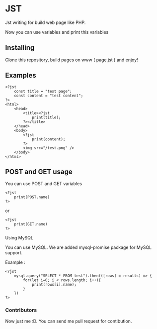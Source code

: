 # JST

Jst writing for build web page like PHP.

Now you can use variables and print this variables

## Installing

Clone this repository, build pages on www ( page.jst ) and enjoy!

## Examples

```
<?jst
    const title = "test page";
    const content = "test content";
?>
<html>
    <head>
        <title><?jst
            print(title);
        ?></title>
    </head>
    <body>
        <?jst
            print(content);
        ?>
        <img src="/test.png" />
    </body>
</html>
```

## POST and GET usage

You can use POST and GET variables

```
<?jst
    print(POST.name)
?>
```

or

```
<?jst
    print(GET.name)
?>
```

Using MySQL

You can use MySQL.
We are added mysql-promise package for MySQL support.

Example :

```
<?jst
    mysql.query("SELECT * FROM test").then(([rows] = results) => {
        for(let i=0; i < rows.length; i++){
            print(rows[i].name);
        }
    })
?>
```

### Contributors

Now just me :D. You can send me pull request for contibution.
